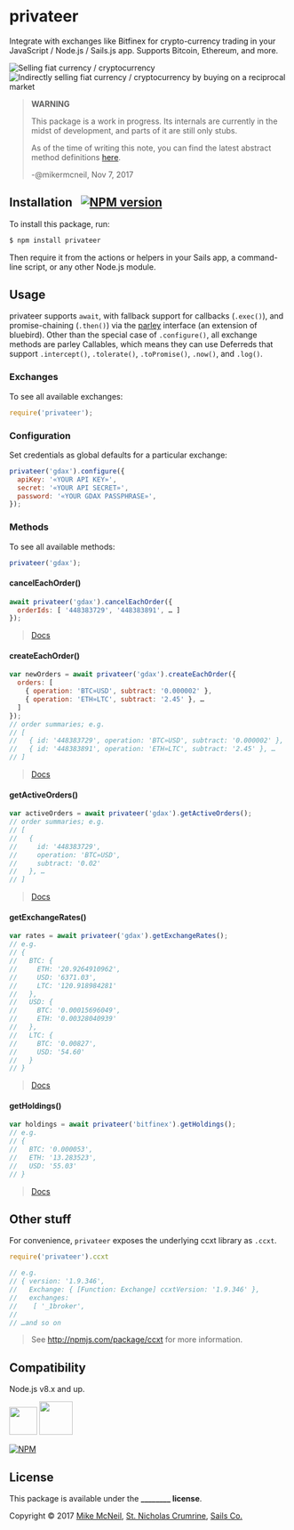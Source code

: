 # privateer

Integrate with exchanges like Bitfinex for crypto-currency trading in your JavaScript / Node.js / Sails.js app.  Supports Bitcoin, Ethereum, and more.

![Selling fiat currency / cryptocurrency](https://user-images.githubusercontent.com/618009/32758679-3a88ac92-c8ab-11e7-9d94-0891afcc22f4.png)
![Indirectly selling fiat currency / cryptocurrency by buying on a reciprocal market](https://user-images.githubusercontent.com/618009/32758667-280b1a78-c8ab-11e7-8e13-c00d28107f9f.png)


> **WARNING**
>
> This package is a work in progress.  Its internals are currently in the midst of development, and parts of it are still only stubs.
>
> As of the time of writing this note, you can find the latest abstract method definitions [here](https://github.com/mikermcneil/privateer/tree/master/lib/abstract-interface-for-exchanges/methods).
>
> -@mikermcneil, Nov 7, 2017

## Installation &nbsp; [![NPM version](https://badge.fury.io/js/privateer.svg)](http://badge.fury.io/js/privateer)

To install this package, run:

```bash
$ npm install privateer
```

Then require it from the actions or helpers in your Sails app, a command-line script, or any other Node.js module.

## Usage

privateer supports `await`, with fallback support for callbacks (`.exec()`), and promise-chaining (`.then()`) via the [parley](https://npmjs.com/package/parley) interface (an extension of bluebird).  Other than the special case of `.configure()`, all exchange methods are parley Callables, which means they can use Deferreds that support `.intercept()`, `.tolerate()`, `.toPromise()`, `.now()`, and `.log()`.

### Exchanges

To see all available exchanges:

```js
require('privateer');
```


### Configuration

Set credentials as global defaults for a particular exchange:

```js
privateer('gdax').configure({
  apiKey: '«YOUR API KEY»',
  secret: '«YOUR API SECRET»',
  password: '«YOUR GDAX PASSPHRASE»',
});
```

### Methods

To see all available methods:

```js
privateer('gdax');
```


#### cancelEachOrder()

```js
await privateer('gdax').cancelEachOrder({
  orderIds: [ '448383729', '448383891', … ]
});
```

> [Docs](https://github.com/mikermcneil/privateer/blob/master/lib/abstract-interface-for-exchanges/methods/CANCEL_EACH_ORDER.js)



#### createEachOrder()

```js
var newOrders = await privateer('gdax').createEachOrder({
  orders: [
    { operation: 'BTC»USD', subtract: '0.000002' },
    { operation: 'ETH»LTC', subtract: '2.45' }, …
  ]
});
// order summaries; e.g.
// [
//   { id: '448383729', operation: 'BTC»USD', subtract: '0.000002' },
//   { id: '448383891', operation: 'ETH»LTC', subtract: '2.45' }, …
// ]
```

> [Docs](https://github.com/mikermcneil/privateer/blob/master/lib/abstract-interface-for-exchanges/methods/CREATE_EACH_ORDER.js)



#### getActiveOrders()

```js
var activeOrders = await privateer('gdax').getActiveOrders();
// order summaries; e.g.
// [
//   {
//     id: '448383729',
//     operation: 'BTC»USD',
//     subtract: '0.02'
//   }, …
// ]
```

> [Docs](https://github.com/mikermcneil/privateer/blob/master/lib/abstract-interface-for-exchanges/methods/GET_ACTIVE_ORDERS.js)



#### getExchangeRates()

```js
var rates = await privateer('gdax').getExchangeRates();
// e.g.
// {
//   BTC: {
//     ETH: '20.9264910962',
//     USD: '6371.03',
//     LTC: '120.918984281'
//   },
//   USD: {
//     BTC: '0.00015696049',
//     ETH: '0.00328040939'
//   },
//   LTC: {
//     BTC: '0.00827',
//     USD: '54.60'
//   }
// }
```

> [Docs](https://github.com/mikermcneil/privateer/blob/master/lib/abstract-interface-for-exchanges/methods/GET_EXCHANGE_RATES.js)



#### getHoldings()

```js
var holdings = await privateer('bitfinex').getHoldings();
// e.g.
// {
//   BTC: '0.000053',
//   ETH: '13.283523',
//   USD: '55.03'
// }
```

> [Docs](https://github.com/mikermcneil/privateer/blob/master/lib/abstract-interface-for-exchanges/methods/GET_HOLDINGS.js)


## Other stuff

For convenience, `privateer` exposes the underlying ccxt library as `.ccxt`.

```js
require('privateer').ccxt

// e.g.
// { version: '1.9.346',
//   Exchange: { [Function: Exchange] ccxtVersion: '1.9.346' },
//   exchanges:
//    [ '_1broker',
//
// …and so on
```

> See http://npmjs.com/package/ccxt for more information.



## Compatibility

Node.js v8.x and up.

<a href="https://sailsjs.com"><img width="50" src="https://camo.githubusercontent.com/9e49073459ed4e0e2687b80eaf515d87b0da4a6b/687474703a2f2f62616c64657264617368792e6769746875622e696f2f7361696c732f696d616765732f6c6f676f2e706e67" /></a>&nbsp;<a href="http://nodejs.org"><img width="60" src="https://user-images.githubusercontent.com/618009/28782759-c62f8f20-75d3-11e7-8a83-32fb52178416.png" /></a>

[![NPM](https://nodei.co/npm/privateer.png?downloads=true)](http://npmjs.com/package/privateer)

## License

This package is available under the **________ license**.

Copyright &copy; 2017 [Mike McNeil](https://twitter.com/mikermcneil), [St. Nicholas Crumrine](https://github.com/uncletammy), [Sails Co.](https://sailsjs.com/about)


